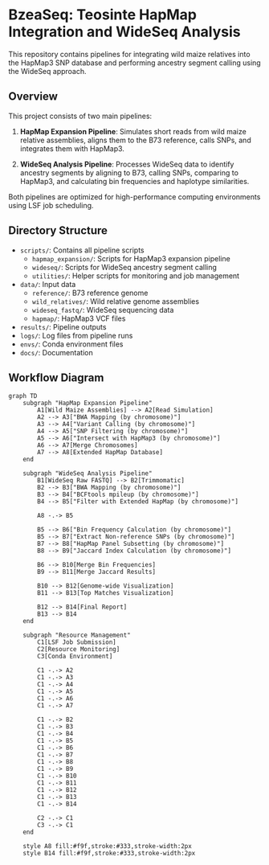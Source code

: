# BzeaSeq: Teosinte HapMap Integration and WideSeq Analysis

This repository contains pipelines for integrating wild maize relatives into the HapMap3 SNP database and performing ancestry segment calling using the WideSeq approach.

## Overview

This project consists of two main pipelines:

1. **HapMap Expansion Pipeline**: Simulates short reads from wild maize relative assemblies, aligns them to the B73 reference, calls SNPs, and integrates them with HapMap3.

2. **WideSeq Analysis Pipeline**: Processes WideSeq data to identify ancestry segments by aligning to B73, calling SNPs, comparing to HapMap3, and calculating bin frequencies and haplotype similarities.

Both pipelines are optimized for high-performance computing environments using LSF job scheduling.

## Directory Structure

- `scripts/`: Contains all pipeline scripts
  - `hapmap_expansion/`: Scripts for HapMap3 expansion pipeline
  - `wideseq/`: Scripts for WideSeq ancestry segment calling
  - `utilities/`: Helper scripts for monitoring and job management
- `data/`: Input data
  - `reference/`: B73 reference genome
  - `wild_relatives/`: Wild relative genome assemblies
  - `wideseq_fastq/`: WideSeq sequencing data
  - `hapmap/`: HapMap3 VCF files
- `results/`: Pipeline outputs
- `logs/`: Log files from pipeline runs
- `envs/`: Conda environment files
- `docs/`: Documentation

## Workflow Diagram

```mermaid
graph TD
    subgraph "HapMap Expansion Pipeline"
        A1[Wild Maize Assemblies] --> A2[Read Simulation]
        A2 --> A3["BWA Mapping (by chromosome)"]
        A3 --> A4["Variant Calling (by chromosome)"]
        A4 --> A5["SNP Filtering (by chromosome)"]
        A5 --> A6["Intersect with HapMap3 (by chromosome)"]
        A6 --> A7[Merge Chromosomes]
        A7 --> A8[Extended HapMap Database]
    end

    subgraph "WideSeq Analysis Pipeline"
        B1[WideSeq Raw FASTQ] --> B2[Trimmomatic]
        B2 --> B3["BWA Mapping (by chromosome)"]
        B3 --> B4["BCFtools mpileup (by chromosome)"]
        B4 --> B5["Filter with Extended HapMap (by chromosome)"]
        
        A8 -.-> B5
        
        B5 --> B6["Bin Frequency Calculation (by chromosome)"]
        B5 --> B7["Extract Non-reference SNPs (by chromosome)"]
        B7 --> B8["HapMap Panel Subsetting (by chromosome)"]
        B8 --> B9["Jaccard Index Calculation (by chromosome)"]
        
        B6 --> B10[Merge Bin Frequencies]
        B9 --> B11[Merge Jaccard Results]
        
        B10 --> B12[Genome-wide Visualization]
        B11 --> B13[Top Matches Visualization]
        
        B12 --> B14[Final Report]
        B13 --> B14
    end
    
    subgraph "Resource Management"
        C1[LSF Job Submission]
        C2[Resource Monitoring]
        C3[Conda Environment]
        
        C1 -.-> A2
        C1 -.-> A3
        C1 -.-> A4
        C1 -.-> A5
        C1 -.-> A6
        C1 -.-> A7
        
        C1 -.-> B2
        C1 -.-> B3
        C1 -.-> B4
        C1 -.-> B5
        C1 -.-> B6
        C1 -.-> B7
        C1 -.-> B8
        C1 -.-> B9
        C1 -.-> B10
        C1 -.-> B11
        C1 -.-> B12
        C1 -.-> B13
        C1 -.-> B14
        
        C2 -.-> C1
        C3 -.-> C1
    end
    
    style A8 fill:#f9f,stroke:#333,stroke-width:2px
    style B14 fill:#f9f,stroke:#333,stroke-width:2px
